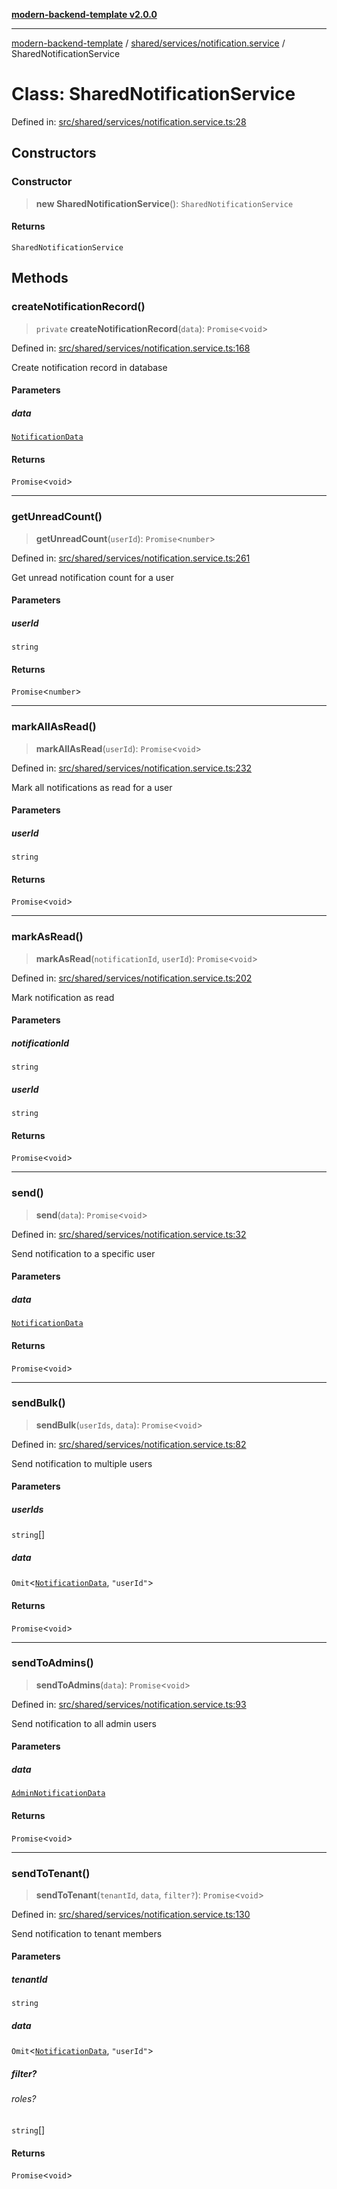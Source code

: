 [**modern-backend-template v2.0.0**](../../../../README.md)

***

[modern-backend-template](../../../../modules.md) / [shared/services/notification.service](../README.md) / SharedNotificationService

# Class: SharedNotificationService

Defined in: [src/shared/services/notification.service.ts:28](https://github.com/maemreyo/saas-4cus-nodejs/blob/2a5b3f3aa11335dfa561e80e1feabb8e6084261e/src/shared/services/notification.service.ts#L28)

## Constructors

### Constructor

> **new SharedNotificationService**(): `SharedNotificationService`

#### Returns

`SharedNotificationService`

## Methods

### createNotificationRecord()

> `private` **createNotificationRecord**(`data`): `Promise`\<`void`\>

Defined in: [src/shared/services/notification.service.ts:168](https://github.com/maemreyo/saas-4cus-nodejs/blob/2a5b3f3aa11335dfa561e80e1feabb8e6084261e/src/shared/services/notification.service.ts#L168)

Create notification record in database

#### Parameters

##### data

[`NotificationData`](../interfaces/NotificationData.md)

#### Returns

`Promise`\<`void`\>

***

### getUnreadCount()

> **getUnreadCount**(`userId`): `Promise`\<`number`\>

Defined in: [src/shared/services/notification.service.ts:261](https://github.com/maemreyo/saas-4cus-nodejs/blob/2a5b3f3aa11335dfa561e80e1feabb8e6084261e/src/shared/services/notification.service.ts#L261)

Get unread notification count for a user

#### Parameters

##### userId

`string`

#### Returns

`Promise`\<`number`\>

***

### markAllAsRead()

> **markAllAsRead**(`userId`): `Promise`\<`void`\>

Defined in: [src/shared/services/notification.service.ts:232](https://github.com/maemreyo/saas-4cus-nodejs/blob/2a5b3f3aa11335dfa561e80e1feabb8e6084261e/src/shared/services/notification.service.ts#L232)

Mark all notifications as read for a user

#### Parameters

##### userId

`string`

#### Returns

`Promise`\<`void`\>

***

### markAsRead()

> **markAsRead**(`notificationId`, `userId`): `Promise`\<`void`\>

Defined in: [src/shared/services/notification.service.ts:202](https://github.com/maemreyo/saas-4cus-nodejs/blob/2a5b3f3aa11335dfa561e80e1feabb8e6084261e/src/shared/services/notification.service.ts#L202)

Mark notification as read

#### Parameters

##### notificationId

`string`

##### userId

`string`

#### Returns

`Promise`\<`void`\>

***

### send()

> **send**(`data`): `Promise`\<`void`\>

Defined in: [src/shared/services/notification.service.ts:32](https://github.com/maemreyo/saas-4cus-nodejs/blob/2a5b3f3aa11335dfa561e80e1feabb8e6084261e/src/shared/services/notification.service.ts#L32)

Send notification to a specific user

#### Parameters

##### data

[`NotificationData`](../interfaces/NotificationData.md)

#### Returns

`Promise`\<`void`\>

***

### sendBulk()

> **sendBulk**(`userIds`, `data`): `Promise`\<`void`\>

Defined in: [src/shared/services/notification.service.ts:82](https://github.com/maemreyo/saas-4cus-nodejs/blob/2a5b3f3aa11335dfa561e80e1feabb8e6084261e/src/shared/services/notification.service.ts#L82)

Send notification to multiple users

#### Parameters

##### userIds

`string`[]

##### data

`Omit`\<[`NotificationData`](../interfaces/NotificationData.md), `"userId"`\>

#### Returns

`Promise`\<`void`\>

***

### sendToAdmins()

> **sendToAdmins**(`data`): `Promise`\<`void`\>

Defined in: [src/shared/services/notification.service.ts:93](https://github.com/maemreyo/saas-4cus-nodejs/blob/2a5b3f3aa11335dfa561e80e1feabb8e6084261e/src/shared/services/notification.service.ts#L93)

Send notification to all admin users

#### Parameters

##### data

[`AdminNotificationData`](../interfaces/AdminNotificationData.md)

#### Returns

`Promise`\<`void`\>

***

### sendToTenant()

> **sendToTenant**(`tenantId`, `data`, `filter?`): `Promise`\<`void`\>

Defined in: [src/shared/services/notification.service.ts:130](https://github.com/maemreyo/saas-4cus-nodejs/blob/2a5b3f3aa11335dfa561e80e1feabb8e6084261e/src/shared/services/notification.service.ts#L130)

Send notification to tenant members

#### Parameters

##### tenantId

`string`

##### data

`Omit`\<[`NotificationData`](../interfaces/NotificationData.md), `"userId"`\>

##### filter?

###### roles?

`string`[]

#### Returns

`Promise`\<`void`\>
